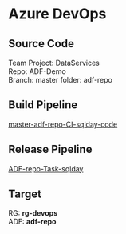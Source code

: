 # Azure DevOps

## Source Code
Team Project: DataServices  
Repo: ADF-Demo  
Branch: master
folder: adf-repo

## Build Pipeline
[master-adf-repo-CI-sqlday-code](https://dev.azure.com/sqlplayer/DataServices/_apps/hub/ms.vss-ciworkflow.build-ci-hub?_a=edit-build-definition&id=76)  


## Release Pipeline
[ADF-repo-Task-sqlday](https://dev.azure.com/sqlplayer/DataServices/_releaseDefinition?definitionId=11&_a=environments-editor-preview)



## Target
RG: **rg-devops**  
ADF: **adf-repo**
